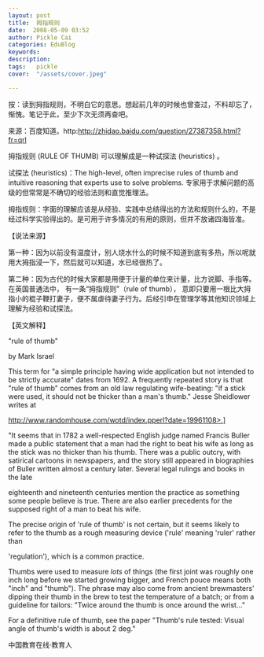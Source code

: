 ```yaml
---
layout: post  
title:  拇指规则  
date:  2008-05-09 03:52  
author: Pickle Cai  
categories: EduBlog  
keywords: 
description:   
tags:	pickle   
cover:  "/assets/cover.jpeg"  

---  
```

    
按：读到拇指规则，不明白它的意思。想起前几年的时候也曾查过，不料却忘了，惭愧。笔记于此，至少下次无须再查吧。



来源：百度知道。http:http://zhidao.baidu.com/question/27387358.html?fr=qrl



拇指规则 (RULE OF THUMB) 可以理解成是一种试探法 (heuristics) 。



试探法 (heuristics)：The high-level, often imprecise rules of thumb and intuitive reasoning that experts use to solve problems. 专家用于求解问题的高级的但常常是不确切的经验法则和直觉推理法。 



拇指规则：字面的理解应该是从经验、实践中总结得出的方法和规则什么的，不是经过科学实验得出的。是可用于许多情况的有用的原则，但并不放诸四海皆准。



【说法来源】



第一种：因为以前没有温度计，别人烧水什么的时候不知道到底有多热，所以呢就用大拇指浸一下，然后就可以知道，水已经很热了。



第二种：因为古代的时候大家都是用便于计量的单位来计量，比方说脚、手指等。在英国普通法中， 有一条“拇指规则”（rule of thumb）， 意即只要用一根比大拇指小的棍子鞭打妻子，便不属虐待妻子行为。后经引申在管理学等其他知识领域上理解为经验和试探法。



【英文解释】



"rule of thumb" 

by Mark Israel



This term for "a simple principle having wide application but not intended to be strictly accurate" dates from 1692. A frequently repeated story is that "rule of thumb" comes from an old law regulating wife-beating: "if a stick were used, it should not be thicker than a man's thumb." Jesse Sheidlower writes at 

http://www.randomhouse.com/wotd/index.pperl?date=19961108>.]



"It seems that in 1782 a well-respected English judge named Francis Buller made a public statement that a man had the right to beat his wife as long as the stick was no thicker than his thumb. There was a public outcry, with satirical cartoons in newspapers, and the story still appeared in biographies of Buller written almost a century later. Several legal rulings and books in the late 

eighteenth and nineteenth centuries mention the practice as something some people believe is true. There are also earlier precedents for the supposed right of a man to beat his wife. 



The precise origin of 'rule of thumb' is not certain, but it seems likely to refer to the thumb as a rough measuring device ('rule' meaning 'ruler' rather than 

'regulation'), which is a common practice. 



Thumbs were used to measure *lots* of things (the first joint was roughly one inch long before we started growing bigger, and French pouce means both "inch" and "thumb"). The phrase may also come from ancient brewmasters' dipping their thumb in the brew to test the temperature of a batch; or from a guideline for tailors: "Twice around the thumb is once around the wrist..." 



For a definitive rule of thumb, see the paper "Thumb's rule tested: Visual angle of thumb's width is about 2 deg."



		    
 中国教育在线·教育人

